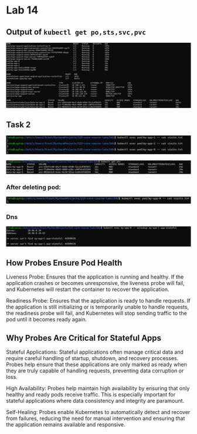 # Lab 14

## Output of `kubectl get po,sts,svc,pvc`

![img_3.png](img_3.png)

## Task 2

![img_4.png](img_4.png)

![img_5.png](img_5.png)

### After deleting pod:

![img_6.png](img_6.png)

### Dns

![img_7.png](img_7.png)

## How Probes Ensure Pod Health
Liveness Probe: Ensures that the application is running and healthy. If the application crashes or becomes unresponsive, the liveness probe will fail, and Kubernetes will restart the container to recover the application.

Readiness Probe: Ensures that the application is ready to handle requests. If the application is still initializing or is temporarily unable to handle requests, the readiness probe will fail, and Kubernetes will stop sending traffic to the pod until it becomes ready again.

## Why Probes Are Critical for Stateful Apps
Stateful Applications: Stateful applications often manage critical data and require careful handling of startup, shutdown, and recovery processes. Probes help ensure that these applications are only marked as ready when they are truly capable of handling requests, preventing data corruption or loss.

High Availability: Probes help maintain high availability by ensuring that only healthy and ready pods receive traffic. This is especially important for stateful applications where data consistency and integrity are paramount.

Self-Healing: Probes enable Kubernetes to automatically detect and recover from failures, reducing the need for manual intervention and ensuring that the application remains available and responsive.